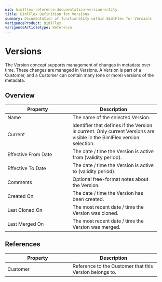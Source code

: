 ```yaml
---
uid: bimlflex-reference-documentation-version-entity
title: BimlFlex Definition for Versions
summary: Documentation of functionality within BimlFlex for Versions
varigenceProduct: BimlFlex
varigenceArticleType: Reference
---
```


# Versions

The Version concept supports management of changes in metadata over time. These changes are managed in Versions.
    A Version is part of a Customer, and a Customer can contain many (one or more) versions of the metadata.

## Overview
  
| <div style="width:200px">Property</div> | Description |
| --------- | ----------- |
|Name | The name of the selected Version.|
|Current | Identifier that defines if the Version is current. Only current Versions are visible in the BimlFlex version selection.|
|Effective From Date | The date / time the Version is active from (validity period).|
|Effective To Date | The date / time the Version is active to (validity period).|
|Comments | Optional free-format notes about the Version.|
|Created On | The date / time the Version has been created.|
|Last Cloned On | The most recent date / time the Version was cloned.|
|Last Merged On | The most recent date / time the Version was merged.|

## References
  
| <div style="width:200px">Property</div> | Description |
| --------- | ----------- |
|Customer | Reference to the Customer that this Version belongs to.|

